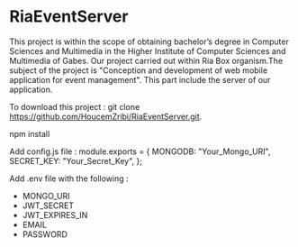 # RiaEventServer
This project is within the scope of obtaining bachelor’s degree in Computer Sciences and
Multimedia in the Higher Institute of Computer Sciences and Multimedia of Gabes.
Our project carried out within Ria Box organism.The subject of the project is "Conception
and development of web mobile application for event management".
This part include the server of our application.

To download this project : git clone https://github.com/HoucemZribi/RiaEventServer.git.

npm install 

Add config.js file : 
module.exports = {
  MONGODB:
    "Your_Mongo_URI",
  SECRET_KEY: "Your_Secret_Key",
};


Add .env file with the following : 
  - MONGO_URI 
  - JWT_SECRET
  - JWT_EXPIRES_IN
  - EMAIL
  - PASSWORD
